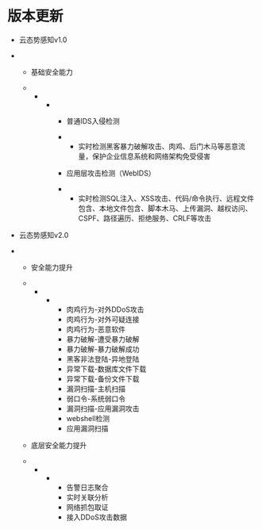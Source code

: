 # 版本更新

- 云态势感知v1.0

- - 基础安全能力

  - - - - 普通IDS入侵检测

        - - 实时检测黑客暴力破解攻击、肉鸡、后门木马等恶意流量，保护企业信息系统和网络架构免受侵害 

        - 应用层攻击检测（WebIDS） 

        - - 实时检测SQL注入、XSS攻击、代码/命令执行、远程文件包含、本地文件包含、脚本木马、上传漏洞、越权访问、CSPF、路径遍历、拒绝服务、CRLF等攻击 

- 云态势感知v2.0

- - 安全能力提升

  - - - - 肉鸡行为-对外DDoS攻击
        - 肉鸡行为-对外可疑连接
        - 肉鸡行为-恶意软件
        - 暴力破解-遭受暴力破解 
        - 暴力破解-暴力破解成功
        - 黑客非法登陆-异地登陆
        - 异常下载-数据库文件下载 
        - 异常下载-备份文件下载 
        - 漏洞扫描-主机扫描
        - 弱口令-系统弱口令 
        - 漏洞扫描-应用漏洞攻击 
        - webshell检测
        - 应用漏洞扫描 

  - 底层安全能力提升

  - - - - 告警日志聚合 
        - 实时关联分析
        - 网络抓包取证
        - 接入DDoS攻击数据 
